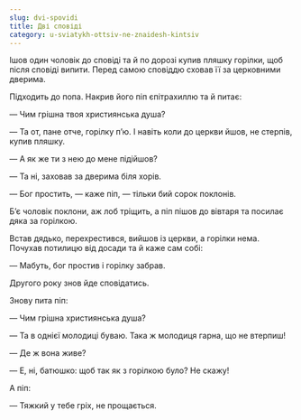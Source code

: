 ```yaml
---
slug: dvi-spovidi
title: Дві сповіді
category: u-sviatykh-ottsiv-ne-znaidesh-kintsiv
---
```

Ішов один чоловік до сповіді та й по дорозі купив пляшку горілки, щоб після сповіді випити. Перед самою сповіддю сховав її за церковними дверима.

Підходить до попа. Накрив його піп єпітрахиллю та й питає:

— Чим грішна твоя християнська душа?

— Та от, пане отче, горілку п’ю. І навіть коли до церкви йшов, не стерпів, купив пляшку.

— А як же ти з нею до мене підійшов?

— Та ні, заховав за дверима біля хорів.

— Бог простить, — каже піп, — тільки бий сорок поклонів.

Б’є чоловік поклони, аж лоб тріщить, а піп пішов до вівтаря та посилає дяка за горілкою.

Встав дядько, перехрестився, вийшов із церкви, а горілки нема. Почухав потилицю від досади та й каже сам собі:

— Мабуть, бог простив і горілку забрав.

Другого року знов йде сповідатись.

Знову пита піп:

— Чим грішна християнська душа?

— Та в однієї молодиці буваю. Така ж молодиця гарна, що не втерпиш!

— Де ж вона живе?

— Е, ні, батюшко: щоб так як з горілкою було? Не скажу!

А піп:

— Тяжкий у тебе гріх, не прощається.
